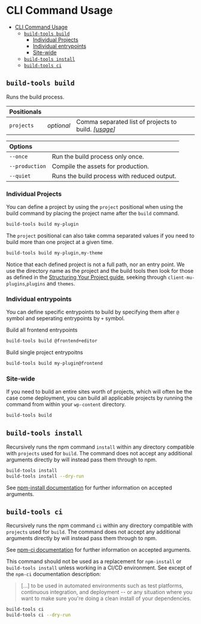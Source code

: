 # CLI Command Usage

- [CLI Command Usage](#cli-command-usage)
  - [`build-tools build`](#build-tools-build)
    - [Individual Projects](#individual-projects)
    - [Individual entrypoints](#individual-entrypoints)
    - [Site-wide](#site-wide)
  - [`build-tools install`](#build-tools-install)
  - [`build-tools ci`](#build-tools-ci)

## `build-tools build`

Runs the build process.

| **Positionals** | | |
|:--|:--|:--|
| `projects` | _optional_ | Comma separated list of projects to build. _[[usage](#individual-projects)]_ |

| **Options** | |
|:--|:--|
| `--once` | Run the build process only once. |
| `--production` | Compile the assets for production. |
| `--quiet` | Runs the build process with reduced output. |

### Individual Projects
You can define a project by using the `project` positional when using the build command by placing the project name after the `build` command.

```bash
build-tools build my-plugin
```

The `project` positional can also take comma separated values if you need to build more than one project at a given time.

```bash
build-tools build my-plugin,my-theme
```

Notice that each defined project is not a full path, nor an entry point. We use the directory name as the project and the build tools then look for those as defined in the [Structuring Your Project guide](https://github.com/bigbite/build-tools/wiki/Project-Structuring), seeking through `client-mu-plugins`,`plugins` and `themes`.

### Individual entrypoints
You can define specific entrypoints to build by specifying them after `@` symbol and seperating entrypoints by `+` symbol.

Build all frontend entrypoints
```bash
build-tools build @frontend+editor
```

Build single project entrypoitns
```bash
build-tools build my-plugin@frontend
```

### Site-wide
If you need to build an entire sites worth of projects, which will often be the case come deployment, you can build all applicable projects by running the command from within your `wp-content` directory.

```bash
build-tools build
```

## `build-tools install`

Recursively runs the npm command `install` within any directory compatible with `projects` used for `build`. The command does not accept any additional arguments directly by will instead pass them through to npm.

```bash
build-tools install
build-tools install --dry-run
```

See [npm-install documentation](https://docs.npmjs.com/cli/v9/commands/npm-instal) for further information on accepted arguments.

## `build-tools ci`

Recursively runs the npm command `ci` within any directory compatible with `projects` used for `build`. The command does not accept any additional arguments directly by will instead pass them through to npm.

See [npm-ci documentation](https://docs.npmjs.com/cli/v9/commands/npm-ci) for further information on accepted arguments.

This command should not be used as a replacement for `npm-install` or `build-tools install` unless working in a CI/CD environment. See except of the `npm-ci` documentation description:

> [...] to be used in automated environments such as test platforms, continuous integration, and deployment -- or any situation where you want to make sure you're doing a clean install of your dependencies.

```bash
build-tools ci
build-tools ci --dry-run
```
